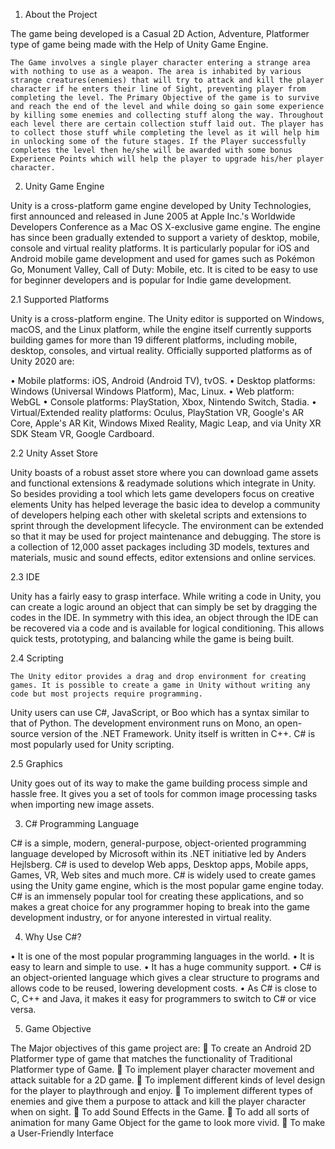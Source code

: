 1.	About the Project

The game being developed is a Casual 2D Action, Adventure, Platformer type of game being made with the Help of Unity Game Engine.

	The Game involves a single player character entering a strange area with nothing to use as a weapon. The area is inhabited by various strange creatures(enemies) that will try to attack and kill the player character if he enters their line of Sight, preventing player from completing the level. The Primary Objective of the game is to survive and reach the end of the level and while doing so gain some experience by killing some enemies and collecting stuff along the way. Throughout each level there are certain collection stuff laid out. The player has to collect those stuff while completing the level as it will help him in unlocking some of the future stages. If the Player successfully completes the level then he/she will be awarded with some bonus Experience Points which will help the player to upgrade his/her player character.

2.	Unity Game Engine

Unity is a cross-platform game engine developed by Unity Technologies, first announced and released in June 2005 at Apple Inc.'s Worldwide Developers Conference as a Mac OS X-exclusive game engine. The engine has since been gradually extended to support a variety of desktop, mobile, console and virtual reality platforms. It is particularly popular for iOS and Android mobile game development and used for games such as Pokémon Go, Monument Valley, Call of Duty: Mobile, etc. It is cited to be easy to use for beginner developers and is popular for Indie game development.

2.1	Supported Platforms

Unity is a cross-platform engine. The Unity editor is supported on Windows, macOS, and the Linux platform, while the engine itself currently supports building games for more than 19 different platforms, including mobile, desktop, consoles, and virtual reality. Officially supported platforms as of Unity 2020 are:

•	Mobile platforms: iOS, Android (Android TV), tvOS.
•	Desktop platforms: Windows (Universal Windows Platform), Mac, Linux.
•	Web platform: WebGL
•	Console platforms: PlayStation, Xbox, Nintendo Switch, Stadia.
•	Virtual/Extended reality platforms: Oculus, PlayStation VR, Google's AR Core, Apple's AR Kit, Windows Mixed Reality, Magic Leap, and via Unity XR SDK Steam VR, Google Cardboard.

2.2	Unity Asset Store

Unity boasts of a robust asset store where you can download game assets and functional extensions & readymade solutions which integrate in Unity. So besides providing a tool which lets game developers focus on creative elements Unity has helped leverage the basic idea to develop a community of developers helping each other with skeletal scripts and extensions to sprint through the development lifecycle. The environment can be extended so that it may be used for project maintenance and debugging. The store is a collection of 12,000 asset packages including 3D models, textures and materials, music and sound effects, editor extensions and online services.

2.3	IDE

Unity has a fairly easy to grasp interface. While writing a code in Unity, you can create a logic around an object that can simply be set by dragging the codes in the IDE. In symmetry with this idea, an object through the IDE can be recovered via a code and is available for logical conditioning. This allows quick tests, prototyping, and balancing while the game is being built.

2.4	Scripting

	The Unity editor provides a drag and drop environment for creating games. It is possible to create a game in Unity without writing any code but most projects require programming.
Unity users can use C#, JavaScript, or Boo which has a syntax similar to that of Python. The development environment runs on Mono, an open-source version of the .NET Framework. Unity itself is written in C++. C# is most popularly used for Unity scripting.

2.5	Graphics

Unity goes out of its way to make the game building process simple and hassle free. It gives you a set of tools for common image processing tasks when importing new image assets.


3.	C# Programming Language

C# is a simple, modern, general-purpose, object-oriented programming language developed by Microsoft within its .NET initiative led by Anders Hejlsberg.
C# is used to develop Web apps, Desktop apps, Mobile apps, Games, VR, Web sites and much more.
C# is widely used to create games using the Unity game engine, which is the most popular game engine today. C# is an immensely popular tool for creating these applications, and so makes a great choice for any programmer hoping to break into the game development industry, or for anyone interested in virtual reality.

4.	Why Use C#?

•	It is one of the most popular programming languages in the world.
•	It is easy to learn and simple to use.
•	It has a huge community support.
•	C# is an object-oriented language which gives a clear structure to programs and allows code to be reused, lowering development costs.
•	As C# is close to C, C++ and Java, it makes it easy for programmers to switch to C# or vice versa.

5.	Game Objective

The Major objectives of this game project are:
	To create an Android 2D Platformer type of game that matches the functionality of Traditional Platformer type of Game.
	To implement player character movement and attack suitable for a 2D game.
	To implement different kinds of level design for the player to playthrough and enjoy.
	To implement different types of enemies and give them a purpose to attack and kill the player character when on sight.
	To add Sound Effects in the Game.
	To add all sorts of animation for many Game Object for the game to look more vivid.
	To make a User-Friendly Interface
